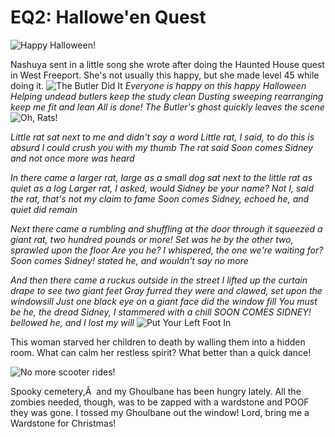 # EQ2: Hallowe'en Quest

![Happy Halloween!](http://westkarana.com/wp-content/uploads/2006/10/hh5boo.jpg)

Nashuya sent in a little song she wrote after doing the Haunted House quest in West Freeport. She's not usually this happy, but she made level 45 while doing it.
![The Butler Did It](http://westkarana.com/wp-content/uploads/2006/10/hh1butler.jpg)
*Everyone is happy on this happy Halloween
Helping undead butlers keep the study clean
Dusting sweeping rearranging keep me fit and lean
All is done! The Butler's ghost quickly leaves the scene*
![Oh, Rats!](http://westkarana.com/wp-content/uploads/2006/10/hh2rat.jpg)



*Little rat sat next to me and didn't say a word
Little rat, I said, to do this is absurd
I could crush you with my thumb
The rat said Soon comes Sidney
and not once more was heard*

*In there came a larger rat, large as a small dog
sat next to the little rat as quiet as a log
Larger rat, I asked, would Sidney be your name?
Not I, said the rat, that's not my claim to fame
Soon comes Sidney, echoed he, and quiet did remain*

*Next there came a rumbling and shuffling at the door
through it squeezed a giant rat, two hundred pounds or more!
Set was he by the other two, sprawled upon the floor
Are you he? I whispered, the one we're waiting for?
Soon comes Sidney! stated he, and wouldn't say no more*

*And then there came a ruckus outside in the street
I lifted up the curtain drape to see two giant feet
Gray furred they were and clawed, set upon the windowsill
Just one black eye on a giant face did the window fill
You must be he, the dread Sidney, I stammered with a chill
SOON COMES SIDNEY! bellowed he, and I lost my will*
![Put Your Left Foot In](http://westkarana.com/wp-content/uploads/2006/10/hh3dancedance.jpg)


This woman starved her children to death by walling them into a hidden room. What can calm her restless spirit? What better than a quick dance!


![No more scooter rides!](http://westkarana.com/wp-content/uploads/2006/10/hh4cemetary.jpg)


Spooky cemetery,Â  and my Ghoulbane has been hungry lately. All the zombies needed, though, was to be zapped with a wardstone and POOF they was gone. I tossed my Ghoulbane out the window! Lord, bring me a Wardstone for Christmas!













